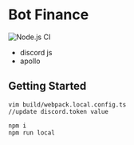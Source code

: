 # Bot Finance

![Node.js CI](https://github.com/iinow/bot-finance/workflows/Node.js%20CI/badge.svg?branch=develop)

* discord js
* apollo

## Getting Started

```
vim build/webpack.local.config.ts
//update discord.token value

npm i
npm run local
```
